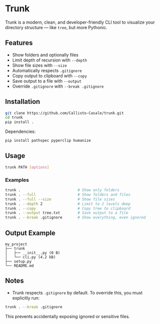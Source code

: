 # Trunk

Trunk is a modern, clean, and developer-friendly CLI tool to visualize your directory structure — like `tree`, but more Pythonic.

## Features

- Show folders and optionally files
- Limit depth of recursion with `--depth`
- Show file sizes with `--size`
- Automatically respects `.gitignore`
- Copy output to clipboard with `--copy`
- Save output to a file with `--output`
- Override `.gitignore` with `--break .gitignore`

## Installation

```bash
git clone https://github.com/Callisto-Casale/trunk.git
cd trunk
pip install .
```

Dependencies:

```bash
pip install pathspec pyperclip humanize
```

## Usage

```bash
trunk PATH [options]
```

### Examples

```bash
trunk .                          # Show only folders
trunk . --full                   # Show folders and files
trunk . --full --size            # Show file sizes
trunk . --depth 2                # Limit to 2 levels deep
trunk . --copy                   # Copy tree to clipboard
trunk . --output tree.txt        # Save output to a file
trunk . --break .gitignore       # Show everything, even ignored
```

## Output Example

```
my_project
├── trunk
│   ├── __init__.py (0 B)
│   └── cli.py (4.2 kB)
├── setup.py
└── README.md
```

## Notes

- Trunk respects `.gitignore` by default. To override this, you must explicitly run:

```bash
trunk . --break .gitignore
```

This prevents accidentally exposing ignored or sensitive files.
